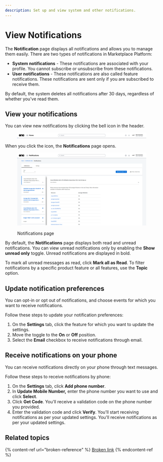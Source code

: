 ```yaml
---
description: Set up and view system and other notifications.
---
```


# View Notifications

The **Notification** page displays all notifications and allows you to manage them easily.  There are two types of notifications in Marketplace Platform:

* **System notifications** - These notifications are associated with your profile. You cannot subscribe or unsubscribe from these notifications.
* **User notifications** - These notifications are also called feature notifications. These notifications are sent only if you are subscribed to receive them.

By default, the system deletes all notifications after 30 days, regardless of whether you've read them.

## View your notifications

You can view new notifications by clicking the bell icon in the header.&#x20;

<figure><img src="../../../.gitbook/assets/image (313).png" alt=""><figcaption></figcaption></figure>

When you click the icon, the **Notifications** page opens.&#x20;

<figure><img src="../../../.gitbook/assets/image (312).png" alt=""><figcaption><p>Notifications page</p></figcaption></figure>

By default, the **Notifications** page displays both read and unread notifications. You can view unread notifications only by enabling the **Show unread only** toggle. Unread notifications are displayed in bold. &#x20;

To mark all unread messages as read, click **Mark all as Read**. To filter notifications by a specific product feature or all features, use the **Topic** option.

## Update notification preferences

You can opt-in or opt out of notifications, and choose events for which you want to receive notifications.

Follow these steps to update your notification preferences:

1. On the **Settings** tab, click the feature for which you want to update the settings.&#x20;
2. Move the toggle to the **On** or **Off** position.
3. Select the **Email** checkbox to receive notifications through email.&#x20;

## Receive notifications on your phone

You can receive notifications directly on your phone through text messages.

Follow these steps to receive notifications by phone:

1. On the **Settings** tab, click **Add phone number**.
2. In **Update Mobile Number,** enter the phone number you want to use and click **Select**.
3. Click **Get Code**. You'll receive a validation code on the phone number you provided.
4. Enter the validation code and click **Verify**. You'll start receiving notifications as per your updated settings. You'll receive notifications as per your updated settings.

## Related topics

{% content-ref url="broken-reference" %}
[Broken link](broken-reference)
{% endcontent-ref %}
